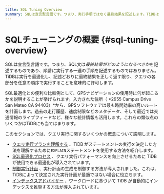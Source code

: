 ```yaml
---
title: SQL Tuning Overview
summary: SQLは宣言型言語です。つまり、実行手順ではなく最終結果を記述します。TiDBは実行を最適化し、クエリの一部を任意の順序で実行できます。統計情報とリアルタイムの交通データを利用するGPSナビゲーションに似ています。概念には、クエリ実行プランの理解、SQLの最適化、パフォーマンス向上のための実行プランの制御などが含まれます。
---
```


# SQLチューニングの概要 {#sql-tuning-overview}

SQLは宣言型言語です。つまり、SQL文は*最終結果がどのようになるべきか*を記述するものであり、順番に実行する一連の手順を記述するものではありません。TiDBは実行を最適化し、記述どおりに最終結果を正しく返す限り、クエリの各部分を任意の順序で実行することを意味的に許可します。

SQL最適化との便利な比較例として、GPSナビゲーションの使用時に何が起こるかを説明することが挙げられます。入力された住所（ *2955 Campus Drive San Mateo CA 94403）*から、GPSソフトウェアは最も時間効率の高いルートを計画します。過去の走行履歴、速度制限などのメタデータ、そして最近では交通情報のライブフィードなど、様々な統計情報も活用します。これらの類似点のいくつかはTiDBにも当てはまります。

このセクションでは、クエリ実行に関するいくつかの概念について説明します。

-   [クエリ実行プランを理解する](/explain-overview.md) 、TiDB がステートメントの実行を決定した方法を理解するために`EXPLAIN`ステートメントを使用する方法を紹介します。
-   [SQL最適化プロセス](/sql-optimization-concepts.md) 、クエリ実行パフォーマンスを向上させるために TiDB が使用できる最適化が導入されています。
-   [制御実行計画](/control-execution-plan.md) 、実行計画の生成を制御する方法が導入されました。これは、TiDBによって決定された実行計画が最適ではない場合に役立ちます。
-   [インデックスアドバイザー](/index-advisor.md) 、ワークロードに基づいて TiDB が自動的にインデックスを推奨する方法が導入されています。
